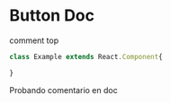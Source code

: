 # Button Doc

comment top

<!-- STORY -->

```js
class Example extends React.Component{

}
```

Probando comentario en doc
